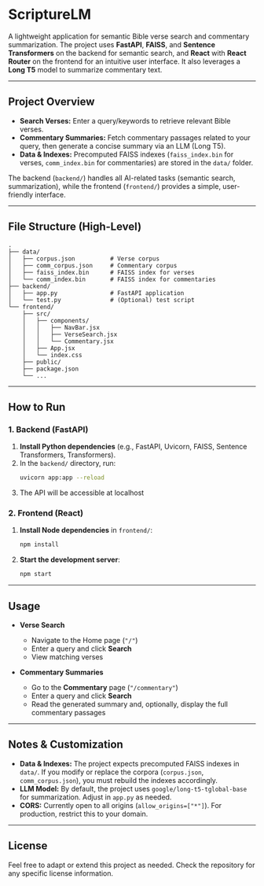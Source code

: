 # ScriptureLM

A lightweight application for semantic Bible verse search and commentary summarization. The project uses **FastAPI**, **FAISS**, and **Sentence Transformers** on the backend for semantic search, and **React** with **React Router** on the frontend for an intuitive user interface. It also leverages a **Long T5** model to summarize commentary text.

---

## Project Overview

- **Search Verses:** Enter a query/keywords to retrieve relevant Bible verses.  
- **Commentary Summaries:** Fetch commentary passages related to your query, then generate a concise summary via an LLM (Long T5).  
- **Data & Indexes:** Precomputed FAISS indexes (`faiss_index.bin` for verses, `comm_index.bin` for commentaries) are stored in the `data/` folder.  

The backend (`backend/`) handles all AI-related tasks (semantic search, summarization), while the frontend (`frontend/`) provides a simple, user-friendly interface.

---

## File Structure (High-Level)

```
.
├── data/
│   ├── corpus.json          # Verse corpus
│   ├── comm_corpus.json     # Commentary corpus
│   ├── faiss_index.bin      # FAISS index for verses
│   └── comm_index.bin       # FAISS index for commentaries
├── backend/
│   ├── app.py               # FastAPI application
│   └── test.py              # (Optional) test script
└── frontend/
    ├── src/
    │   ├── components/
    │   │   ├── NavBar.jsx
    │   │   ├── VerseSearch.jsx
    │   │   └── Commentary.jsx
    │   ├── App.jsx
    │   └── index.css
    ├── public/
    ├── package.json
    └── ...
```

---

## How to Run

### 1. Backend (FastAPI)

1. **Install Python dependencies** (e.g., FastAPI, Uvicorn, FAISS, Sentence Transformers, Transformers).  
2. In the `backend/` directory, run:
   ```bash
   uvicorn app:app --reload
   ```
3. The API will be accessible at localhost

### 2. Frontend (React)

1. **Install Node dependencies** in `frontend/`:
   ```bash
   npm install
   ```
2. **Start the development server**:
   ```bash
   npm start
   ```

---

## Usage

- **Verse Search**  
  - Navigate to the Home page (`"/"`)  
  - Enter a query and click **Search**  
  - View matching verses

- **Commentary Summaries**  
  - Go to the **Commentary** page (`"/commentary"`)  
  - Enter a query and click **Search**  
  - Read the generated summary and, optionally, display the full commentary passages

---

## Notes & Customization

- **Data & Indexes:** The project expects precomputed FAISS indexes in `data/`. If you modify or replace the corpora (`corpus.json`, `comm_corpus.json`), you must rebuild the indexes accordingly.  
- **LLM Model:** By default, the project uses `google/long-t5-tglobal-base` for summarization. Adjust in `app.py` as needed.  
- **CORS:** Currently open to all origins (`allow_origins=["*"]`). For production, restrict this to your domain.

---

## License

Feel free to adapt or extend this project as needed. Check the repository for any specific license information.
